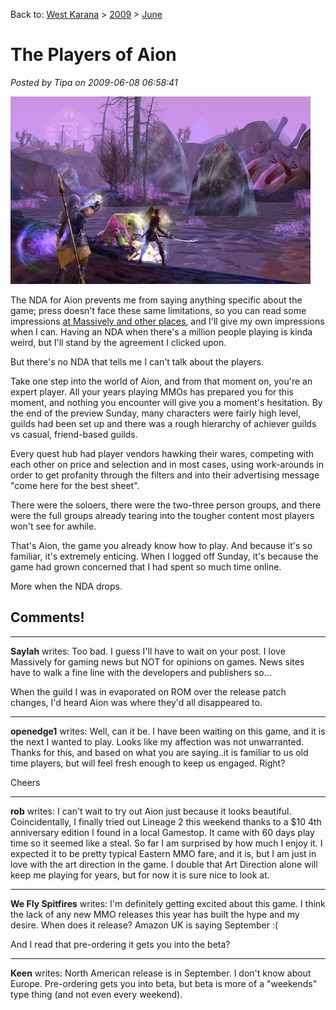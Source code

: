 Back to: [West Karana](/posts/westkarana.md) > [2009](/posts/2009/westkarana.md) > [June](./westkarana.md)
# The Players of Aion

*Posted by Tipa on 2009-06-08 06:58:41*

![7_7small](../../../uploads/2009/06/7_7small.jpg "7_7small")

The NDA for Aion prevents me from saying anything specific about the game; press doesn't face these same limitations, so you can read some impressions [at Massively and other places](http://www.massively.com/2009/06/07/hands-on-with-the-aion-beta-becoming-a-daeva/), and I'll give my own impressions when I can. Having an NDA when there's a million people playing is kinda weird, but I'll stand by the agreement I clicked upon.

But there's no NDA that tells me I can't talk about the players.

Take one step into the world of Aion, and from that moment on, you're an expert player. All your years playing MMOs has prepared you for this moment, and nothing you encounter will give you a moment's hesitation. By the end of the preview Sunday, many characters were fairly high level, guilds had been set up and there was a rough hierarchy of achiever guilds vs casual, friend-based guilds.

Every quest hub had player vendors hawking their wares, competing with each other on price and selection and in most cases, using work-arounds in order to get profanity through the filters and into their advertising message "come here for the best sheet".

There were the soloers, there were the two-three person groups, and there were the full groups already tearing into the tougher content most players won't see for awhile.

That's Aion, the game you already know how to play. And because it's so familiar, it's extremely enticing. When I logged off Sunday, it's because the game had grown concerned that I had spent so much time online.

More when the NDA drops.

## Comments!

---

**Saylah** writes: Too bad. I guess I'll have to wait on your post. I love Massively for gaming news but NOT for opinions on games. News sites have to walk a fine line with the developers and publishers so...

When the guild I was in evaporated on ROM over the release patch changes, I'd heard Aion was where they'd all disappeared to.

---

**openedge1** writes: Well, can it be. I have been waiting on this game, and it is the next I wanted to play. Looks like my affection was not unwarranted.
Thanks for this, and based on what you are saying..it is familiar to us old time players, but will feel fresh enough to keep us engaged. Right?

Cheers

---

**rob** writes: I can't wait to try out Aion just because it looks beautiful. Coincidentally, I finally tried out Lineage 2 this weekend thanks to a $10 4th anniversary edition I found in a local Gamestop. It came with 60 days play time so it seemed like a steal. So far I am surprised by how much I enjoy it. I expected it to be pretty typical Eastern MMO fare, and it is, but I am just in love with the art direction in the game. I double that Art Direction alone will keep me playing for years, but for now it is sure nice to look at.

---

**We Fly Spitfires** writes: I'm definitely getting excited about this game. I think the lack of any new MMO releases this year has built the hype and my desire. When does it release? Amazon UK is saying September :(

And I read that pre-ordering it gets you into the beta?

---

**Keen** writes: North American release is in September. I don't know about Europe. Pre-ordering gets you into beta, but beta is more of a "weekends" type thing (and not even every weekend).

